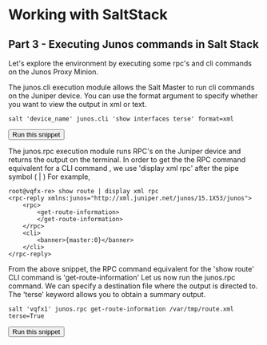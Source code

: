 # Working with SaltStack
## Part 3 - Executing Junos commands in Salt Stack

Let's explore the environment by executing some rpc's and cli commands on the Junos Proxy Minion.


The junos.cli execution module allows the Salt Master to run cli commands on the Juniper device. You can use the  format argument to specify whether you want to view the output in xml or text. 

```
salt 'device_name' junos.cli 'show interfaces terse' format=xml
```
<button type="button" class="btn btn-primary btn-sm" onclick="runSnippetInTab('saltstack1', 0)">Run this snippet</button>

The junos.rpc execution module runs RPC's on the Juniper device and returns the output on the terminal. 
In order to get the the RPC command equivalent for a CLI command , we use 'display xml rpc' after the pipe symbol ( | )
For example,

```
root@vqfx-re> show route | display xml rpc
<rpc-reply xmlns:junos="http://xml.juniper.net/junos/15.1X53/junos">
    <rpc>
        <get-route-information>
        </get-route-information>
    </rpc>
    <cli>
        <banner>{master:0}</banner>
    </cli>
</rpc-reply>
```
From the above snippet, the RPC command equivalent for the 'show route' CLI command is 'get-route-information'
Let us now run the junos.rpc command. We can specify a destination file where the output is directed to. The 'terse' keyword allows you to obtain a summary output.

```
salt 'vqfx1' junos.rpc get-route-information /var/tmp/route.xml terse=True
```
<button type="button" class="btn btn-primary btn-sm" onclick="runSnippetInTab('saltstack1', 2)">Run this snippet</button>
